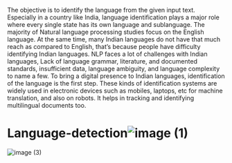 The objective is to identify the language from the given input text. Especially in a country like India, language identification plays a major role where every single state has its own language and sublanguage. 
The majority of Natural language processing studies focus on the English language. At the same time, many Indian languages do not have that much reach as compared to English, that’s because people have difficulty identifying Indian languages.
NLP faces a lot of challenges with Indian languages, Lack of language grammar, literature, and documented standards, insufficient data, language ambiguity, and language complexity to name a few. To bring a digital presence to Indian languages, identification of the language is the first step. These kinds of identification systems are widely used in electronic devices such as mobiles, laptops, etc for machine translation, and also on robots. It helps in tracking and identifying multilingual documents too.


# Language-detection![image (1)](https://user-images.githubusercontent.com/71381532/176928506-b4b91601-1850-47bb-b94c-3a81c2c6f6f0.png)
![image (3)](https://user-images.githubusercontent.com/71381532/176928560-4bdf1f48-8be3-4658-a72c-150c0190df97.png)

